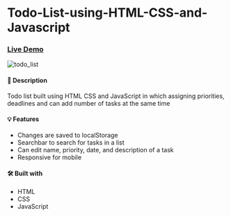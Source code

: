 # Todo-List-using-HTML-CSS-and-Javascript
 
### [Live Demo]()

![todo_list]()

#### 📝 Description
Todo list built using HTML CSS and JavaScript in which assigning priorities, deadlines 
and can add number of tasks at the same time

#### 💡 Features
* Changes are saved to localStorage
* Searchbar to search for tasks in a list
* Can edit name, priority, date, and description of a task
* Responsive for mobile

#### 🛠️ Built with 
 * HTML
 * CSS
 * JavaScript

 
